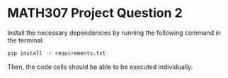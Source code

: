 # MATH307 Project Question 2

Install the necessary dependencies by running the following command in the terminal:

```bash
pip install -r requirements.txt
```

Then, the code cells should be able to be executed individually.
